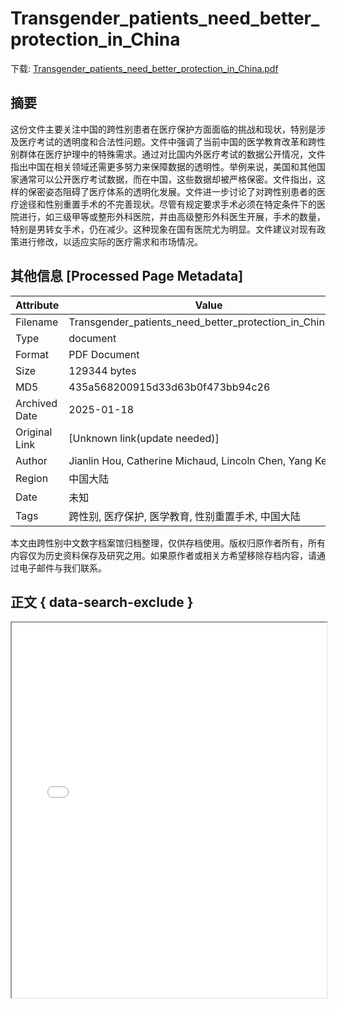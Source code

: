 # Transgender_patients_need_better_protection_in_China

<!-- tcd_download_link -->
下载: <a href="Transgender_patients_need_better_protection_in_China.pdf" download>Transgender_patients_need_better_protection_in_China.pdf</a>
<!-- tcd_download_link_end -->

## 摘要

<!-- tcd_abstract -->
这份文件主要关注中国的跨性别患者在医疗保护方面面临的挑战和现状，特别是涉及医疗考试的透明度和合法性问题。文件中强调了当前中国的医学教育改革和跨性别群体在医疗护理中的特殊需求。通过对比国内外医疗考试的数据公开情况，文件指出中国在相关领域还需更多努力来保障数据的透明性。举例来说，美国和其他国家通常可以公开医疗考试数据，而在中国，这些数据却被严格保密。文件指出，这样的保密姿态阻碍了医疗体系的透明化发展。文件进一步讨论了对跨性别患者的医疗途径和性别重置手术的不完善现状。尽管有规定要求手术必须在特定条件下的医院进行，如三级甲等或整形外科医院，并由高级整形外科医生开展，手术的数量，特别是男转女手术，仍在减少。这种现象在国有医院尤为明显。文件建议对现有政策进行修改，以适应实际的医疗需求和市场情况。

<!-- tcd_abstract_end -->

## 其他信息 [Processed Page Metadata]

| Attribute       | Value                                  |
|-----------------|----------------------------------------|
| Filename        | Transgender_patients_need_better_protection_in_China.pdf                             |
| Type            | document                                 |
| Format          | PDF Document                               |
| Size            | 129344 bytes                           |
| MD5             | 435a568200915d33d63b0f473bb94c26                                  |
| Archived Date   | 2025-01-18                             |
| Original Link   | [Unknown link(update needed)]                         |
| Author          | Jianlin Hou, Catherine Michaud, Lincoln Chen, Yang Ke                               |
| Region          | 中国大陆                               |
| Date            | 未知                                 |
| Tags            | 跨性别, 医疗保护, 医学教育, 性别重置手术, 中国大陆                                 |

本文由跨性别中文数字档案馆归档整理，仅供存档使用。版权归原作者所有，所有内容仅为历史资料保存及研究之用。如果原作者或相关方希望移除存档内容，请通过电子邮件与我们联系。

## 正文 { data-search-exclude }

<!-- tcd_main_text -->
<iframe src="../Transgender_patients_need_better_protection_in_China.pdf" width="100%" height="600px">
    <p>无法显示PDF，请下载查看。</p>
</iframe>
<!-- tcd_main_text_end -->

